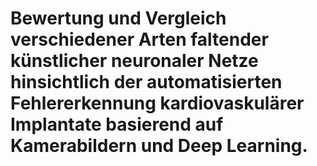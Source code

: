 # Bewertung und Vergleich verschiedener Arten faltender künstlicher neuronaler Netze hinsichtlich der automatisierten Fehlererkennung kardiovaskulärer Implantate basierend auf Kamerabildern und Deep Learning.
